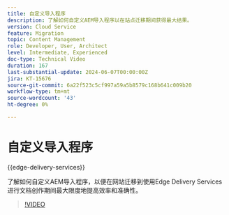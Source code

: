 ```yaml
---
title: 自定义导入程序
description: 了解如何自定义AEM导入程序以在站点迁移期间获得最大结果。
version: Cloud Service
feature: Migration
topic: Content Management
role: Developer, User, Architect
level: Intermediate, Experienced
doc-type: Technical Video
duration: 167
last-substantial-update: 2024-06-07T00:00:00Z
jira: KT-15676
source-git-commit: 6a22f523c5cf997a59a5b8579c168b641c009b20
workflow-type: tm+mt
source-wordcount: '43'
ht-degree: 0%

---
```



# 自定义导入程序

{{edge-delivery-services}}

了解如何自定义AEM导入程序，以便在网站迁移到使用Edge Delivery Services进行文档创作期间最大限度地提高效率和准确性。

>[!VIDEO](https://video.tv.adobe.com/v/3429596/?learn=on)
